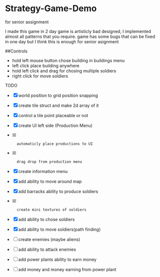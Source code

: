 # Strategy-Game-Demo
 for senior assignment
 
 I made this game in 2 day game is artisticly bad designed, I implemented almost all patterns that you require. game
 has some bugs that can be fixed in one day but I think this is enough for senior asignment
 
 ##Controls
 - hold left mouse button chose building in buildings menu
 - left click place building anywhere
 - hold left click and drag for chosing multiple soldiers
 - right click for move soldiers

TODO
- [x]  world position to grid position snapping
- [x]  create tile struct and make 2d array of it
- [x]  control a tile point placeable or not

- [x]  	create UI left side (Production Menu)
- [x] 		automaticly place productions to UI
- [x] 		drag drop from production menu

- [x]  create information menu
- [x]  add ability to move around map
- [x]  add barracks ability to produce soldiers
- [x] 		create mini textures of soldiers

- [x]  add ability to chose soldiers
- [x]  add ability to move soldiers(path finding)

- [ ] create enemies (maybe aliens)
- [ ] add ability to attack enemies

- [ ] add power plants ability to earn money
- [ ] add money and money earning from power plant
